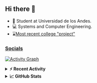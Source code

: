 ## Hi there 👋

<!--
**Daniel-VergaraM/Daniel-VergaraM** is a ✨ _special_ ✨ repository because its `README.md` (this file) appears on your GitHub profile.-->

- 🌱 Student at Universidad de los Andes.
- 💻 Systems and Computer Engineering.
- ⌛[Most recent college "project"](https://github.com/Daniel-VergaraM/Taller-1-DSE)


<h3><a href="https://linktr.ee/dvergaram" target="_blank">Socials</a></h3>
  


[![Activity Graph](https://github-readme-activity-graph.vercel.app/graph?username=daniel-vergaram&theme=github-dark-dimmed&custom_title=Daniel%27s%20Activity%20Graph&hide_border=true)](https://github.com/ashutosh00710/github-readme-activity-graph)

<!--START_SECTION:activity-->

<!--END_SECTION:activity-->

<details> <summary> <b>⚡ Recent Activity</b> </summary>
  
<!--START_SECTION:waka-->
![Code Time](http://img.shields.io/badge/Code%20Time-269%20hrs%2020%20mins-blue)

![Lines of code](https://img.shields.io/badge/From%20Hello%20World%20I%27ve%20Written-4.4%20million%20lines%20of%20code-blue)

**🐱 My GitHub Data** 

> 📦 13.0 kB Used in GitHub's Storage 
 > 
> 🏆 250 Contributions in the Year 2025
 > 
> 🚫 Not Opted to Hire
 > 
> 📜 6 Public Repositories 
 > 
> 🔑 3 Private Repositories 
 > 
**I'm an Early 🐤** 

```text
🌞 Morning                528 commits         █████████░░░░░░░░░░░░░░░░   34.51 % 
🌆 Daytime                464 commits         ████████░░░░░░░░░░░░░░░░░   30.33 % 
🌃 Evening                403 commits         ███████░░░░░░░░░░░░░░░░░░   26.34 % 
🌙 Night                  135 commits         ██░░░░░░░░░░░░░░░░░░░░░░░   08.82 % 
```


📊 **This Week I Spent My Time On** 

```text
🕑︎ Time Zone: America/Bogota

💬 Programming Languages: 
Java                     6 hrs 27 mins       ██████████░░░░░░░░░░░░░░░   39.78 % 
HTML                     3 hrs 20 mins       █████░░░░░░░░░░░░░░░░░░░░   20.62 % 
Bash                     3 hrs 3 mins        █████░░░░░░░░░░░░░░░░░░░░   18.81 % 
Markdown                 49 mins             █░░░░░░░░░░░░░░░░░░░░░░░░   05.07 % 
YAML                     42 mins             █░░░░░░░░░░░░░░░░░░░░░░░░   04.36 % 

🐱‍💻 Projects: 
ISIS2603_202510_S3_E3_Ase6 hrs 13 mins       ██████████░░░░░░░░░░░░░░░   38.28 % 
Taller-1                 4 hrs 9 mins        ██████░░░░░░░░░░░░░░░░░░░   25.65 % 
oh-my-zsh                3 hrs 4 mins        █████░░░░░░░░░░░░░░░░░░░░   18.91 % 
Daniel-VergaraM          1 hr 36 mins        ██░░░░░░░░░░░░░░░░░░░░░░░   09.85 % 
Unknown Project          27 mins             █░░░░░░░░░░░░░░░░░░░░░░░░   02.81 % 
```


 Last Updated on 02/04/2025 15:26:35 UTC
<!--END_SECTION:waka-->

</details>

<details> <summary> <b>📈 GitHub Stats</b> </summary>
<!--START_SECTION:simplewaka-->

```txt
From: 02 April 2024 - To: 02 April 2025

Total Time: 269 hrs 1 min

Java              136 hrs 3 mins  🟩🟩🟩🟩🟩🟩🟩🟩🟩🟩🟩🟩🟨⬜⬜⬜⬜⬜⬜⬜⬜⬜⬜⬜⬜   50.58 %
JavaScript        55 hrs 4 mins   🟩🟩🟩🟩🟩⬜⬜⬜⬜⬜⬜⬜⬜⬜⬜⬜⬜⬜⬜⬜⬜⬜⬜⬜⬜   20.47 %
TypeScript        38 hrs 8 mins   🟩🟩🟩🟨⬜⬜⬜⬜⬜⬜⬜⬜⬜⬜⬜⬜⬜⬜⬜⬜⬜⬜⬜⬜⬜   14.18 %
Python            7 hrs 17 mins   🟨⬜⬜⬜⬜⬜⬜⬜⬜⬜⬜⬜⬜⬜⬜⬜⬜⬜⬜⬜⬜⬜⬜⬜⬜   02.71 %
JSON              5 hrs 8 mins    🟨⬜⬜⬜⬜⬜⬜⬜⬜⬜⬜⬜⬜⬜⬜⬜⬜⬜⬜⬜⬜⬜⬜⬜⬜   01.91 %
```

<!--END_SECTION:simplewaka-->
</details>
